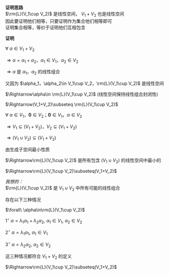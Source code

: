 **证明思路**  
$\rm{L}(V_1\cup V_2)$ 是线性空间， $V_1+V_2$ 也是线性空间  
因此要证明他们相等，只要证明作为集合他们相等即可  
证明集合相等，等价于证明他们互相包含  
  
**证明**  
  
$\forall\ \alpha\in V_1+V_2$  
  
$\Rightarrow \alpha=\alpha_1+\alpha_2，  
\alpha_1\in V_1，\alpha_2\in V_2$  
  
$\Rightarrow\alpha$ 是 $\alpha_1，\alpha_2$ 的线性组合  
  
又因为 $\alpha_1，\alpha_2\in V_1\cup V_2，\rm{L}(V_1\cup V_2)$ 是线性空间  
  
$\Rightarrow\alpha\in \rm{L}(V_1\cup V_2)$  (线性空间保持线性组合封闭性)  
  
$\Rightarrow(V_1+V_2)\subseteq \rm{L}(V_1\cup V_2)$  
  
  
  
$\forall\ \alpha\in V_1，\mathbf0\in V_2；  
\mathbf0\in V_1，\alpha\in V_2$  
  
  
$\Rightarrow V_1\subseteq(V_1+V_2)，  
V_2\subseteq(V_1+V_2)$  
  
$\Rightarrow(V_1\cup V_2)\subseteq(V_1+V_2)$  
  
由生成子空间最小性质  
  
$\Rightarrow\rm{L}(V_1\cup V_2)$ 是所有包含 $(V_1\cup V_2)$ 的线性空间中最小的  
  
$\Rightarrow\rm{L}(V_1\cup V_2)\subseteq(V_1+V_2)$  
  
  
*我想的：*  
$\rm{L}(V_1\cup V_2)$ 是 $V_1\cup V_2$ 中所有可能的线性组合  
  
存在以下三种情况  
  
$\forall\ \alpha\in\rm{L}(V_1\cup V_2)$  
  
$1^\circ\ \alpha=\lambda_1\alpha_1+\lambda_2\alpha_2,\ \alpha_1\in V_1,\ \alpha_2\in V_2$  
  
$2^\circ\ \alpha=\lambda_1\alpha_1,\ \alpha_1\in V_1$  
  
$3^\circ\ \alpha=\lambda_2\alpha_2,\ \alpha_2\in V_2$  
  
这三种情况都符合 $V_1+V_2$ 的定义  
  
$\Rightarrow\rm{L}(V_1\cup V_2)\subseteq(V_1+V_2)$  
